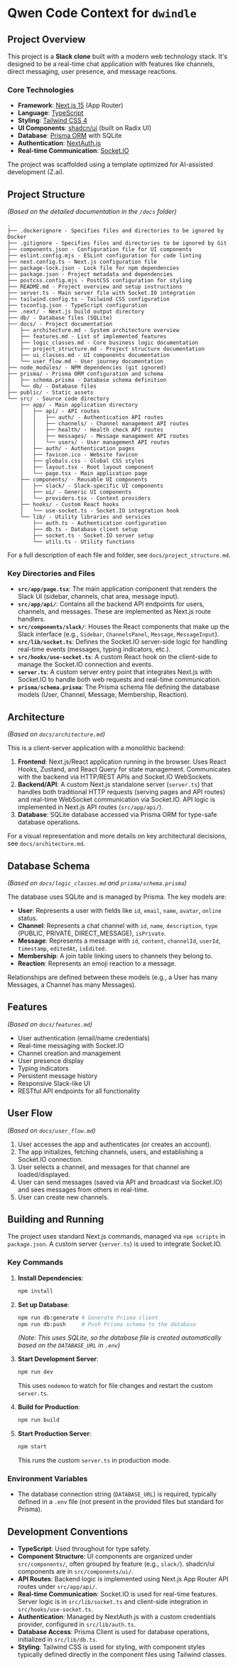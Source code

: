 # Qwen Code Context for `dwindle`

## Project Overview

This project is a **Slack clone** built with a modern web technology stack. It's designed to be a real-time chat application with features like channels, direct messaging, user presence, and message reactions.

### Core Technologies

- **Framework**: [Next.js 15](https://nextjs.org/) (App Router)
- **Language**: [TypeScript](https://www.typescriptlang.org/)
- **Styling**: [Tailwind CSS 4](https://tailwindcss.com/)
- **UI Components**: [shadcn/ui](https://ui.shadcn.com/) (built on Radix UI)
- **Database**: [Prisma ORM](https://www.prisma.io/) with SQLite
- **Authentication**: [NextAuth.js](https://next-auth.js.org/)
- **Real-time Communication**: [Socket.IO](https://socket.io/)

The project was scaffolded using a template optimized for AI-assisted development (Z.ai).

## Project Structure

*(Based on the detailed documentation in the `/docs` folder)*

```
.
├── .dockerignore - Specifies files and directories to be ignored by Docker
├── .gitignore - Specifies files and directories to be ignored by Git
├── components.json - Configuration file for UI components
├── eslint.config.mjs - ESLint configuration for code linting
├── next.config.ts - Next.js configuration file
├── package-lock.json - Lock file for npm dependencies
├── package.json - Project metadata and dependencies
├── postcss.config.mjs - PostCSS configuration for styling
├── README.md - Project overview and setup instructions
├── server.ts - Main server file with Socket.IO integration
├── tailwind.config.ts - Tailwind CSS configuration
├── tsconfig.json - TypeScript configuration
├── .next/ - Next.js build output directory
├── db/ - Database files (SQLite)
├── docs/ - Project documentation
│   ├── architecture.md - System architecture overview
│   ├── features.md - List of implemented features
│   ├── logic_classes.md - Core business logic documentation
│   ├── project_structure.md - Project structure documentation
│   ├── ui_classes.md - UI components documentation
│   └── user_flow.md - User journey documentation
├── node_modules/ - NPM dependencies (git ignored)
├── prisma/ - Prisma ORM configuration and schema
│   ├── schema.prisma - Database schema definition
│   └── db/ - Database files
├── public/ - Static assets
└── src/ - Source code directory
    ├── app/ - Main application directory
    │   ├── api/ - API routes
    │   │   ├── auth/ - Authentication API routes
    │   │   ├── channels/ - Channel management API routes
    │   │   ├── health/ - Health check API routes
    │   │   ├── messages/ - Message management API routes
    │   │   └── users/ - User management API routes
    │   ├── auth/ - Authentication pages
    │   ├── favicon.ico - Website favicon
    │   ├── globals.css - Global CSS styles
    │   ├── layout.tsx - Root layout component
    │   └── page.tsx - Main application page
    ├── components/ - Reusable UI components
    │   ├── slack/ - Slack-specific UI components
    │   ├── ui/ - Generic UI components
    │   └── providers.tsx - Context providers
    ├── hooks/ - Custom React hooks
    │   └── use-socket.ts - Socket.IO integration hook
    └── lib/ - Utility libraries and services
        ├── auth.ts - Authentication configuration
        ├── db.ts - Database client setup
        ├── socket.ts - Socket.IO server setup
        └── utils.ts - Utility functions
```

For a full description of each file and folder, see `docs/project_structure.md`.

### Key Directories and Files

- **`src/app/page.tsx`**: The main application component that renders the Slack UI (sidebar, channels, chat area, message input).
- **`src/app/api/`**: Contains all the backend API endpoints for users, channels, and messages. These are implemented as Next.js route handlers.
- **`src/components/slack/`**: Houses the React components that make up the Slack interface (e.g., `Sidebar`, `ChannelsPanel`, `Message`, `MessageInput`).
- **`src/lib/socket.ts`**: Defines the Socket.IO server-side logic for handling real-time events (messages, typing indicators, etc.).
- **`src/hooks/use-socket.ts`**: A custom React hook on the client-side to manage the Socket.IO connection and events.
- **`server.ts`**: A custom server entry point that integrates Next.js with Socket.IO to handle both web requests and real-time communication.
- **`prisma/schema.prisma`**: The Prisma schema file defining the database models (User, Channel, Message, Membership, Reaction).

## Architecture

*(Based on `docs/architecture.md`)*

This is a client-server application with a monolithic backend:

1.  **Frontend**: Next.js/React application running in the browser. Uses React Hooks, Zustand, and React Query for state management. Communicates with the backend via HTTP/REST APIs and Socket.IO WebSockets.
2.  **Backend/API**: A custom Next.js standalone server (`server.ts`) that handles both traditional HTTP requests (serving pages and API routes) and real-time WebSocket communication via Socket.IO. API logic is implemented in Next.js API routes (`src/app/api/`).
3.  **Database**: SQLite database accessed via Prisma ORM for type-safe database operations.

For a visual representation and more details on key architectural decisions, see `docs/architecture.md`.

## Database Schema

*(Based on `docs/logic_classes.md` and `prisma/schema.prisma`)*

The database uses SQLite and is managed by Prisma. The key models are:

- **User**: Represents a user with fields like `id`, `email`, `name`, `avatar`, `online` status.
- **Channel**: Represents a chat channel with `id`, `name`, `description`, `type` (PUBLIC, PRIVATE, DIRECT_MESSAGE), `isPrivate`.
- **Message**: Represents a message with `id`, `content`, `channelId`, `userId`, `timestamp`, `editedAt`, `isEdited`.
- **Membership**: A join table linking users to channels they belong to.
- **Reaction**: Represents an emoji reaction to a message.

Relationships are defined between these models (e.g., a User has many Messages, a Channel has many Messages).

## Features

*(Based on `docs/features.md`)*

- User authentication (email/name credentials)
- Real-time messaging with Socket.IO
- Channel creation and management
- User presence display
- Typing indicators
- Persistent message history
- Responsive Slack-like UI
- RESTful API endpoints for all functionality

## User Flow

*(Based on `docs/user_flow.md`)*

1.  User accesses the app and authenticates (or creates an account).
2.  The app initializes, fetching channels, users, and establishing a Socket.IO connection.
3.  User selects a channel, and messages for that channel are loaded/displayed.
4.  User can send messages (saved via API and broadcast via Socket.IO) and sees messages from others in real-time.
5.  User can create new channels.

## Building and Running

The project uses standard Next.js commands, managed via `npm scripts` in `package.json`. A custom server (`server.ts`) is used to integrate Socket.IO.

### Key Commands

1.  **Install Dependencies**:
    ```bash
    npm install
    ```

2.  **Set up Database**:
    ```bash
    npm run db:generate # Generate Prisma client
    npm run db:push     # Push Prisma schema to the database
    ```
    *(Note: This uses SQLite, so the database file is created automatically based on the `DATABASE_URL` in `.env`)*

3.  **Start Development Server**:
    ```bash
    npm run dev
    ```
    This uses `nodemon` to watch for file changes and restart the custom `server.ts`.

4.  **Build for Production**:
    ```bash
    npm run build
    ```

5.  **Start Production Server**:
    ```bash
    npm start
    ```
    This runs the custom `server.ts` in production mode.

### Environment Variables

- The database connection string (`DATABASE_URL`) is required, typically defined in a `.env` file (not present in the provided files but standard for Prisma).

## Development Conventions

- **TypeScript**: Used throughout for type safety.
- **Component Structure**: UI components are organized under `src/components/`, often grouped by feature (e.g., `slack/`). shadcn/ui components are in `src/components/ui/`.
- **API Routes**: Backend logic is implemented using Next.js App Router API routes under `src/app/api/`.
- **Real-time Communication**: Socket.IO is used for real-time features. Server logic is in `src/lib/socket.ts` and client-side integration in `src/hooks/use-socket.ts`.
- **Authentication**: Managed by NextAuth.js with a custom credentials provider, configured in `src/lib/auth.ts`.
- **Database Access**: Prisma Client is used for database operations, initialized in `src/lib/db.ts`.
- **Styling**: Tailwind CSS is used for styling, with component styles typically defined directly in the component files using Tailwind classes.
